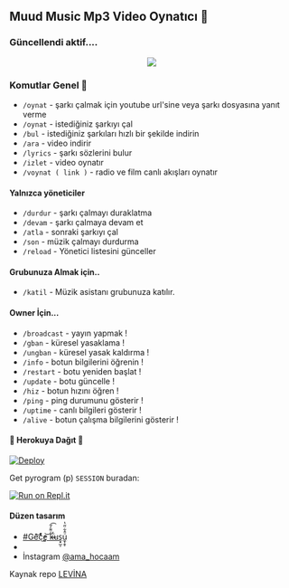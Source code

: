 <h2 align="centre">Muud Music Mp3 Video Oynatıcı 🎵</h2>

### Güncellendi aktif.... 
<p align="center">
  <img src="https://telegra.ph//file/4c86190fcbe14428c8c6b.jpg">
</p> 

### Komutlar Genel 🍭
- `/oynat` - şarkı çalmak için youtube url'sine veya şarkı dosyasına yanıt verme
- `/oynat` - istediğiniz şarkıyı çal
- `/bul` - istediğiniz şarkıları hızlı bir şekilde indirin 
- `/ara` - video indirir
- `/lyrics` - şarkı sözlerini bulur
- `/izlet`  - video oynatır
- `/voynat ( link )` - radio ve film canlı akışları oynatır 
#### Yalnızca yöneticiler 
- `/durdur` - şarkı çalmayı duraklatma 
- `/devam` - şarkı çalmaya devam et 
- `/atla` - sonraki şarkıyı çal 
- `/son` - müzik çalmayı durdurma
- `/reload` - Yönetici listesini günceller

#### Grubunuza Almak için.. 
- `/katil` - Müzik asistanı  grubunuza katılır. 
#### Owner İçin...
- `/broadcast` -  yayın yapmak !
- `/gban` - küresel yasaklama !
- `/ungban` - küresel yasak kaldırma !
- `/info` - botun bilgilerini öğrenin !
- `/restart` - botu yeniden başlat !
- `/update` - botu güncelle !
- `/hiz` - botun hızını öğren !
- `/ping` - ping durumunu gösterir !
- `/uptime` - canlı bilgileri gösterir !
- `/alive` - botun çalışma bilgilerini gösterir !
<h4>🔺 Herokuya Dağıt 🔻</h4>

[![Deploy](https://www.herokucdn.com/deploy/button.svg)](https://heroku.com/deploy?template=https://github.com/amahocam/muudvideo)

Get pyrogram (p)  `SESSION` buradan:

[![Run on Repl.it](https://repl.it/badge/github/Makoto-XD/Session-Generator)](https://replit.com/@Makoto-XD/Session-Generator)

#### Düzen tasarım
- [#Ge͂̂͝c̨͒ͤ̕͜e̡͝ k̶̴̛ͮ͌̒̃͟͡uş̟̲͎u̼͓̭̝ͦ̂͋̈̋̔](https://t.me/mutsuz_panda)
- 
- İnstagram [@ama_hocaam](https://instagram.com/ama_hocaam?igshid=YmMyMTA2M2Y=)

Kaynak repo [LEVİNA](https://github.com/levina-lab)
